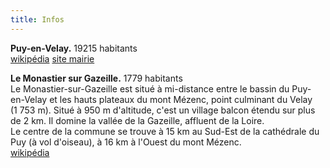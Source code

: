 ```yaml
---
title: Infos
---
```

**Puy-en-Velay.** 19215 habitants<br>
[wikipédia](https://fr.wikipedia.org/wiki/Le_Puy-en-Velay)
[site mairie](http://www.lepuyenvelay.fr/) 

**Le Monastier sur Gazeille.** 1779 habitants<br>
Le Monastier-sur-Gazeille est situé à mi-distance entre le bassin du Puy-en-Velay et les hauts plateaux du mont Mézenc, point culminant du Velay (1 753 m). Situé à 950 m d'altitude, c'est un village balcon étendu sur plus de 2 km. Il domine la vallée de la Gazeille, affluent de la Loire.<br>
Le centre de la commune se trouve à 15 km au Sud-Est de la cathédrale du Puy (à vol d'oiseau), à 16 km à l'Ouest du mont Mézenc.<br> 
[wikipédia](https://fr.wikipedia.org/wiki/Le_Monastier-sur-Gazeille)